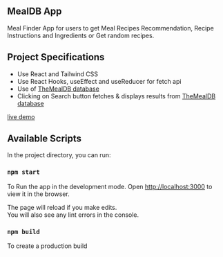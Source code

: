 ## MealDB App

Meal Finder App for users to get Meal Recipes Recommendation, Recipe Instructions and Ingredients or Get random recipes.

## Project Specifications

- Use React and Tailwind CSS
- Use React Hooks, useEffect and useReducer for fetch api
- Use of [TheMealDB database](https://www.themealdb.com/api.php)
- Clicking on Search button fetches & displays results from [TheMealDB database](https://www.themealdb.com/api.php)

[live demo](https://recipesforninjas.netlify.app/)

## Available Scripts

In the project directory, you can run:

### `npm start`

To Run the app in the development mode.
Open [http://localhost:3000](http://localhost:3000) to view it in the browser.

The page will reload if you make edits.\
You will also see any lint errors in the console.

### `npm build`

To create a production build
